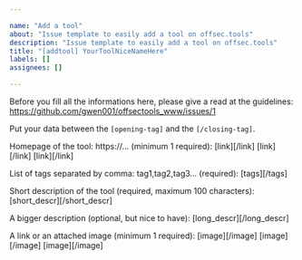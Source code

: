 ```yaml
---

name: "Add a tool"
about: "Issue template to easily add a tool on offsec.tools"
description: "Issue template to easily add a tool on offsec.tools"
title: "[addtool] YourToolNiceNameHere"
labels: []
assignees: []

---
```


Before you fill all the informations here, please give a read at the guidelines:
https://github.com/gwen001/offsectools_www/issues/1

Put your data between the `[opening-tag]` and the `[/closing-tag]`.

Homepage of the tool: https://... (minimum 1 required):
[link][/link]
[link][/link]
[link][/link]

List of tags separated by comma: tag1,tag2,tag3... (required):
[tags][/tags]

Short description of the tool (required, maximum 100 characters):
[short_descr][/short_descr]

A bigger description (optional, but nice to have):
[long_descr][/long_descr]

A link or an attached image (minimum 1 required):
[image][/image]
[image][/image]
[image][/image]

